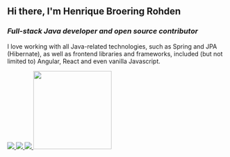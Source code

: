 ## Hi there, I'm Henrique Broering Rohden

### _Full-stack Java developer and open source contributor_

I love working with all Java-related technologies, such as Spring and JPA (Hibernate), as well as frontend libraries and frameworks, included (but not limited to) Angular, React and even vanilla Javascript.

<a href="https://www.linkedin.com/in/henrique-rohden/">
  <img src="https://img.shields.io/badge/linkedin-%230077B5.svg?&style=for-the-badge&logo=linkedin&logoColor=white" />
</a>

<a href="https://www.facebook.com/henrique.rohden/">
  <img src="https://img.shields.io/badge/Facebook-1877F2?style=for-the-badge&logo=facebook&logoColor=white" />
</a>

<a href="https://twitter.com/henriquerohden">
  <img src="https://img.shields.io/badge/Twitter-1DA1F2?style=for-the-badge&logo=twitter&logoColor=white" />
</a>

<img height="180em" src="https://github-readme-stats.vercel.app/api?username=hrohden&show_icons=true&hide_border=true&&count_private=true&include_all_commits=true" />
<!--
**hrohden/hrohden** is a ✨ _special_ ✨ repository because its `README.md` (this file) appears on your GitHub profile.

Here are some ideas to get you started:

- 🔭 I’m currently working on ...
- 🌱 I’m currently learning ...
- 👯 I’m looking to collaborate on ...
- 🤔 I’m looking for help with ...
- 💬 Ask me about ...
- 📫 How to reach me: ...
- 😄 Pronouns: ...
- ⚡ Fun fact: ...
-->
